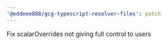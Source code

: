 ```yaml
---
'@eddeee888/gcg-typescript-resolver-files': patch
---
```


Fix scalarOverrides not giving full control to users
